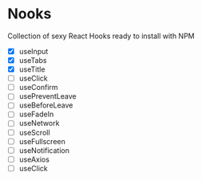 # Nooks

Collection of sexy React Hooks ready to install with NPM

- [x] useInput
- [x] useTabs
- [x] useTitle
- [ ] useClick
- [ ] useConfirm
- [ ] usePreventLeave
- [ ] useBeforeLeave
- [ ] useFadeIn
- [ ] useNetwork
- [ ] useScroll
- [ ] useFullscreen
- [ ] useNotification
- [ ] useAxios
- [ ] useClick
